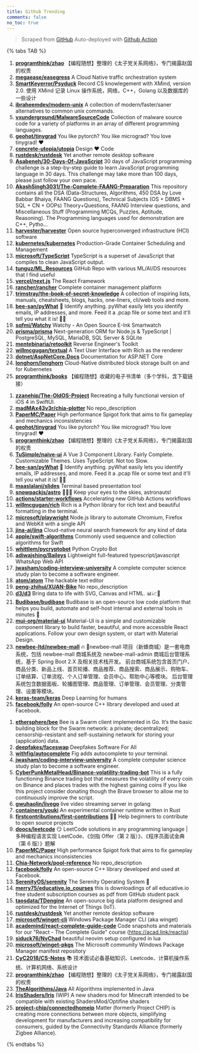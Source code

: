 ```yaml
---
title: Github Trending
comments: false
no_toc: true
---
```


> Scraped from [GitHub](https://github.com/trending)
Auto-deployed with [Github Action](https://docs.github.com/en/actions)

{% tabs TAB %}
<!-- tab Daily -->
1. [**programthink/zhao**](https://github.com/programthink/zhao)
【编程随想】整理的《太子党关系网络》，专门揭露赵国的权贵
2. [**megaease/easegress**](https://github.com/megaease/easegress)
A Cloud Native traffic orchestration system
3. [**SmartKeyerror/Psyduck**](https://github.com/SmartKeyerror/Psyduck)
Record CS knowlegement with XMind, version 2.0. 使用 XMind 记录 Linux 操作系统，网络，C++，Golang 以及数据库的一些设计
4. [**ibraheemdev/modern-unix**](https://github.com/ibraheemdev/modern-unix)
A collection of modern/faster/saner alternatives to common unix commands.
5. [**vxunderground/MalwareSourceCode**](https://github.com/vxunderground/MalwareSourceCode)
Collection of malware source code for a variety of platforms in an array of different programming languages.
6. [**geohot/tinygrad**](https://github.com/geohot/tinygrad)
You like pytorch? You like micrograd? You love tinygrad! ❤️
7. [**concrete-utopia/utopia**](https://github.com/concrete-utopia/utopia)
Design ❤️ Code
8. [**rustdesk/rustdesk**](https://github.com/rustdesk/rustdesk)
Yet another remote desktop software
9. [**Asabeneh/30-Days-Of-JavaScript**](https://github.com/Asabeneh/30-Days-Of-JavaScript)
30 days of JavaScript programming challenge is a step-by-step guide to learn JavaScript programming language in 30 days. This challenge may take more than 100 days, please just follow your own pace.
10. [**AkashSingh3031/The-Complete-FAANG-Preparation**](https://github.com/AkashSingh3031/The-Complete-FAANG-Preparation)
This repository contains all the DSA (Data-Structures, Algorithms, 450 DSA by Love Babbar Bhaiya, FAANG Questions), Technical Subjects (OS + DBMS + SQL + CN + OOPs) Theory+Questions, FAANG Interview questions, and Miscellaneous Stuff (Programming MCQs, Puzzles, Aptitude, Reasoning). The Programming languages used for demonstration are C++, Pytho…
11. [**harvester/harvester**](https://github.com/harvester/harvester)
Open source hyperconverged infrastructure (HCI) software
12. [**kubernetes/kubernetes**](https://github.com/kubernetes/kubernetes)
Production-Grade Container Scheduling and Management
13. [**microsoft/TypeScript**](https://github.com/microsoft/TypeScript)
TypeScript is a superset of JavaScript that compiles to clean JavaScript output.
14. [**tunguz/ML_Resources**](https://github.com/tunguz/ML_Resources)
GitHub Repo with various ML/AI/DS resources that I find useful
15. [**vercel/next.js**](https://github.com/vercel/next.js)
The React Framework
16. [**rancher/rancher**](https://github.com/rancher/rancher)
Complete container management platform
17. [**trimstray/the-book-of-secret-knowledge**](https://github.com/trimstray/the-book-of-secret-knowledge)
A collection of inspiring lists, manuals, cheatsheets, blogs, hacks, one-liners, cli/web tools and more.
18. [**bee-san/pyWhat**](https://github.com/bee-san/pyWhat)
🐸 Identify anything. pyWhat easily lets you identify emails, IP addresses, and more. Feed it a .pcap file or some text and it'll tell you what it is! 🧙‍♀️
19. [**sqfmi/Watchy**](https://github.com/sqfmi/Watchy)
Watchy - An Open Source E-Ink Smartwatch
20. [**prisma/prisma**](https://github.com/prisma/prisma)
Next-generation ORM for Node.js & TypeScript | PostgreSQL, MySQL, MariaDB, SQL Server & SQLite
21. [**mentebinaria/retoolkit**](https://github.com/mentebinaria/retoolkit)
Reverse Engineer's Toolkit
22. [**willmcgugan/textual**](https://github.com/willmcgugan/textual)
A Text User Interface with Rich as the renderer
23. [**dotnet/AspNetCore.Docs**](https://github.com/dotnet/AspNetCore.Docs)
Documentation for ASP.NET Core
24. [**longhorn/longhorn**](https://github.com/longhorn/longhorn)
Cloud-Native distributed block storage built on and for Kubernetes
25. [**programthink/books**](https://github.com/programthink/books)
【编程随想】收藏的电子书清单（多个学科，含下载链接）
<!-- endtab -->
<!-- tab Weekly -->
1. [**zzanehip/The-OldOS-Project**](https://github.com/zzanehip/The-OldOS-Project)
Recreating a fully functional version of iOS 4 in SwiftUI.
2. [**madMAx43v3r/chia-plotter**](https://github.com/madMAx43v3r/chia-plotter)
No repo_description
3. [**PaperMC/Paper**](https://github.com/PaperMC/Paper)
High performance Spigot fork that aims to fix gameplay and mechanics inconsistencies
4. [**geohot/tinygrad**](https://github.com/geohot/tinygrad)
You like pytorch? You like micrograd? You love tinygrad! ❤️
5. [**programthink/zhao**](https://github.com/programthink/zhao)
【编程随想】整理的《太子党关系网络》，专门揭露赵国的权贵
6. [**TuSimple/naive-ui**](https://github.com/TuSimple/naive-ui)
A Vue 3 Component Library. Fairly Complete. Customizable Themes. Uses TypeScript. Not too Slow.
7. [**bee-san/pyWhat**](https://github.com/bee-san/pyWhat)
🐸 Identify anything. pyWhat easily lets you identify emails, IP addresses, and more. Feed it a .pcap file or some text and it'll tell you what it is! 🧙‍♀️
8. [**maaslalani/slides**](https://github.com/maaslalani/slides)
Terminal based presentation tool
9. [**snowpackjs/astro**](https://github.com/snowpackjs/astro)
🚀🧑‍🚀 Keep your eyes to the skies, astronauts!
10. [**actions/starter-workflows**](https://github.com/actions/starter-workflows)
Accelerating new GitHub Actions workflows
11. [**willmcgugan/rich**](https://github.com/willmcgugan/rich)
Rich is a Python library for rich text and beautiful formatting in the terminal.
12. [**microsoft/playwright**](https://github.com/microsoft/playwright)
Node.js library to automate Chromium, Firefox and WebKit with a single API
13. [**jina-ai/jina**](https://github.com/jina-ai/jina)
Cloud-native neural search framework for any kind of data
14. [**apple/swift-algorithms**](https://github.com/apple/swift-algorithms)
Commonly used sequence and collection algorithms for Swift
15. [**whittlem/pycryptobot**](https://github.com/whittlem/pycryptobot)
Python Crypto Bot
16. [**adiwajshing/Baileys**](https://github.com/adiwajshing/Baileys)
Lightweight full-featured typescript/javascript WhatsApp Web API
17. [**jwasham/coding-interview-university**](https://github.com/jwasham/coding-interview-university)
A complete computer science study plan to become a software engineer.
18. [**atom/atom**](https://github.com/atom/atom)
The hackable text editor
19. [**peng-zhihui/XUAN-Bike**](https://github.com/peng-zhihui/XUAN-Bike)
No repo_description
20. [**d3/d3**](https://github.com/d3/d3)
Bring data to life with SVG, Canvas and HTML. 📊📈🎉
21. [**Budibase/budibase**](https://github.com/Budibase/budibase)
Budibase is an open-source low code platform that helps you build, automate and self-host internal and external tools in minutes 🚀
22. [**mui-org/material-ui**](https://github.com/mui-org/material-ui)
Material-UI is a simple and customizable component library to build faster, beautiful, and more accessible React applications. Follow your own design system, or start with Material Design.
23. [**newbee-ltd/newbee-mall**](https://github.com/newbee-ltd/newbee-mall)
🔥 🎉newbee-mall 项目（新蜂商城）是一套电商系统，包括 newbee-mall 商城系统及 newbee-mall-admin 商城后台管理系统，基于 Spring Boot 2.X 及相关技术栈开发。 前台商城系统包含首页门户、商品分类、新品上线、首页轮播、商品推荐、商品搜索、商品展示、购物车、订单结算、订单流程、个人订单管理、会员中心、帮助中心等模块。 后台管理系统包含数据面板、轮播图管理、商品管理、订单管理、会员管理、分类管理、设置等模块。
24. [**keras-team/keras**](https://github.com/keras-team/keras)
Deep Learning for humans
25. [**facebook/folly**](https://github.com/facebook/folly)
An open-source C++ library developed and used at Facebook.
<!-- endtab -->
<!-- tab Monthly -->
1. [**ethersphere/bee**](https://github.com/ethersphere/bee)
Bee is a Swarm client implemented in Go. It’s the basic building block for the Swarm network: a private; decentralized; censorship-resistant and self-sustaining network for storing your (application) data.
2. [**deepfakes/faceswap**](https://github.com/deepfakes/faceswap)
Deepfakes Software For All
3. [**withfig/autocomplete**](https://github.com/withfig/autocomplete)
Fig adds autocomplete to your terminal.
4. [**jwasham/coding-interview-university**](https://github.com/jwasham/coding-interview-university)
A complete computer science study plan to become a software engineer.
5. [**CyberPunkMetalHead/Binance-volatility-trading-bot**](https://github.com/CyberPunkMetalHead/Binance-volatility-trading-bot)
This is a fully functioning Binance trading bot that measures the volatility of every coin on Binance and places trades with the highest gaining coins If you like this project consider donating though the Brave browser to allow me to continuously improve the script.
6. [**gwuhaolin/livego**](https://github.com/gwuhaolin/livego)
live video streaming server in golang
7. [**containers/youki**](https://github.com/containers/youki)
An experimental container runtime written in Rust
8. [**firstcontributions/first-contributions**](https://github.com/firstcontributions/first-contributions)
🚀✨ Help beginners to contribute to open source projects
9. [**doocs/leetcode**](https://github.com/doocs/leetcode)
😏 LeetCode solutions in any programming language | 多种编程语言实现 LeetCode、《剑指 Offer（第 2 版）》、《程序员面试金典（第 6 版）》题解
10. [**PaperMC/Paper**](https://github.com/PaperMC/Paper)
High performance Spigot fork that aims to fix gameplay and mechanics inconsistencies
11. [**Chia-Network/pool-reference**](https://github.com/Chia-Network/pool-reference)
No repo_description
12. [**facebook/folly**](https://github.com/facebook/folly)
An open-source C++ library developed and used at Facebook.
13. [**SerenityOS/serenity**](https://github.com/SerenityOS/serenity)
The Serenity Operating System 🐞
14. [**merry75/educative.io_courses**](https://github.com/merry75/educative.io_courses)
this is downloadings of all educative.io free student subscription courses as pdf from GitHub student pack
15. [**taosdata/TDengine**](https://github.com/taosdata/TDengine)
An open-source big data platform designed and optimized for the Internet of Things (IoT).
16. [**rustdesk/rustdesk**](https://github.com/rustdesk/rustdesk)
Yet another remote desktop software
17. [**microsoft/winget-cli**](https://github.com/microsoft/winget-cli)
Windows Package Manager CLI (aka winget)
18. [**academind/react-complete-guide-code**](https://github.com/academind/react-complete-guide-code)
Code snapshots and materials for our "React - The Complete Guide" course (https://acad.link/reactjs)
19. [**siduck76/NvChad**](https://github.com/siduck76/NvChad)
beautiful neovim setup configured in lua
20. [**microsoft/winget-pkgs**](https://github.com/microsoft/winget-pkgs)
The Microsoft community Windows Package Manager manifest repository
21. [**CyC2018/CS-Notes**](https://github.com/CyC2018/CS-Notes)
📚 技术面试必备基础知识、Leetcode、计算机操作系统、计算机网络、系统设计
22. [**programthink/zhao**](https://github.com/programthink/zhao)
【编程随想】整理的《太子党关系网络》，专门揭露赵国的权贵
23. [**TheAlgorithms/Java**](https://github.com/TheAlgorithms/Java)
All Algorithms implemented in Java
24. [**IrisShaders/Iris**](https://github.com/IrisShaders/Iris)
(WIP) A new shaders mod for Minecraft intended to be compatible with existing ShadersMod/Optifine shaders
25. [**project-chip/connectedhomeip**](https://github.com/project-chip/connectedhomeip)
Matter (formerly Project CHIP) is creating more connections between more objects, simplifying development for manufacturers and increasing compatibility for consumers, guided by the Connectivity Standards Alliance (formerly Zigbee Alliance).
<!-- endtab -->
{% endtabs %}
